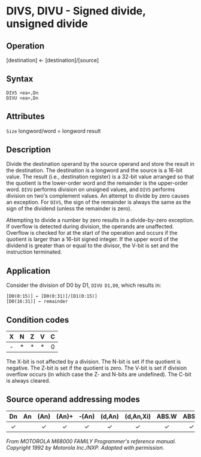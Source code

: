 # DIVS, DIVU - Signed divide, unsigned divide

## Operation
[destination] ← [destination]/[source]

## Syntax
```assembly
DIVS <ea>,Dn
DIVU <ea>,Dn
```

## Attributes
`Size` longword/word = longword result

## Description
Divide the destination operand by the source operand and store the result in the destination. The destination is a longword and the source is a 16-bit value. The result (i.e., destination register) is a 32-bit value arranged so that the quotient is the lower-order word and the remainder is the upper-order word. `DIVU` performs division on unsigned values, and `DIVS` performs division on two's complement values. An attempt to divide by zero causes an exception. For `DIVS`, the sign of the remainder is always the same as the sign of the dividend (unless the remainder is zero).

Attempting to divide a number by zero results in a divide-by-zero exception. If overflow is detected during division, the operands are unaffected. Overflow is checked for at the start of the operation and occurs if the quotient is larger than a 16-bit signed integer. If the upper word of the dividend is greater than or equal to the divisor, the V-bit is set and the instruction terminated.

## Application
Consider the division of D0 by D1, `DIVU D1,D0`, which results in:

```
[D0(0:15)] ← [D0(0:31)]/[D1(0:15)]
[D0(16:31)] ← remainder
```

## Condition codes
| X | N | Z | V | C |
|:-:|:-:|:-:|:-:|:-:|
|-|*|*|*|0|

The X-bit is not affected by a division. The N-bit is set if the quotient is negative. The Z-bit is set if the quotient is zero. The V-bit is set if division overflow occurs (in which case the Z- and N-bits are undefined). The C-bit is always cleared.

## Source operand addressing modes
|Dn|An|(An)|(An)+|&#x2011;(An)|(d,An)|(d,An,Xi)|ABS.W|ABS.L|(d,PC)|(d,PC,Xn)|imm|
|:-:|:-:|:-:|:-:|:-:|:-:|:-:|:-:|:-:|:-:|:-:|:-:|
|✓||✓|✓|✓|✓|✓|✓|✓|✓|✓|✓|

*From MOTOROLA M68000 FAMILY Programmer's reference manual. Copyright 1992 by Motorola Inc./NXP. Adapted with permission.*